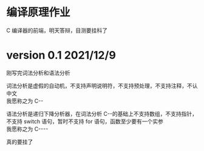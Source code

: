 # 编译原理作业

C 编译器的前端，明天答辩，目测要挂科了

# version 0.1 2021/12/9

刚写完词法分析和语法分析

词法分析是虚假的自动机，不支持声明说明符，不支持预处理，不支持注释，不认中文  
我愿称之为 C--

语法分析是递归下降分析器，在词法分析 C--的基础上不支持数组，不支持指针，不支持 switch 语句，暂时不支持 for 语句，函数至少要有一个实参  
我愿称之为 C----

真的要挂了
